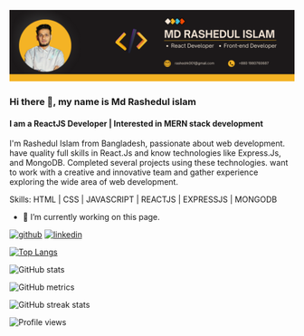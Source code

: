 ![I am a ReactJS Developer | Interested in MERN stack development](https://raw.githubusercontent.com/rashedrk/rashedrk/c6611dd0c1d600c3bf40b08de116483fc4f654d5/Banner.png)

### Hi there 👋, my name is Md Rashedul islam
#### I am a ReactJS Developer | Interested in MERN stack development


I'm Rashedul Islam from Bangladesh, passionate about web development. have quality full skills in React.Js and know technologies like Express.Js, and MongoDB. Completed several projects using these technologies. want to work with a creative and innovative team and gather experience exploring the wide area of web development.

Skills: HTML | CSS | JAVASCRIPT | REACTJS | EXPRESSJS | MONGODB

- 🔭 I’m currently working on this page. 


[<img src='https://cdn.jsdelivr.net/npm/simple-icons@3.0.1/icons/github.svg' alt='github' height='40'>](https://github.com/rashedrk)  [<img src='https://cdn.jsdelivr.net/npm/simple-icons@3.0.1/icons/linkedin.svg' alt='linkedin' height='40'>](https://www.linkedin.com/in/rashedrk001/)  

[![Top Langs](https://github-readme-stats.vercel.app/api/top-langs/?username=rashedrk)](https://github.com/anuraghazra/github-readme-stats)

![GitHub stats](https://github-readme-stats.vercel.app/api?username=rashedrk&show_icons=true&count_private=true)  

![GitHub metrics](https://metrics.lecoq.io/rashedrk)  

![GitHub streak stats](https://streak-stats.demolab.com/?user=rashedrk)  

![Profile views](https://gpvc.arturio.dev/rashedrk)  
